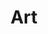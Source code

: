 ---
title: Art
image: blame.jpg

# Badge style
style:
    background: "#FF6969"
    color: "#fff"
---